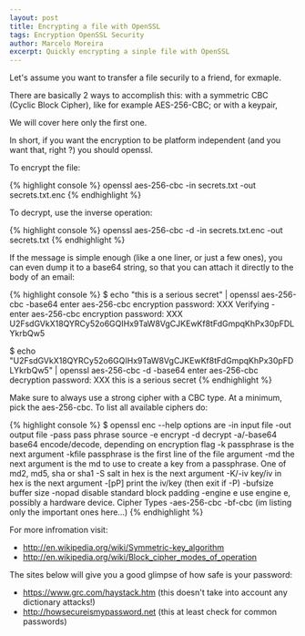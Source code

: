```yaml
---
layout: post
title: Encrypting a file with OpenSSL
tags: Encryption OpenSSL Security
author: Marcelo Moreira
excerpt: Quickly encrypting a sinple file with OpenSSL
---
```


Let's assume you want to transfer a file securily to a friend, for exmaple.

There are basically 2 ways to accomplish this: with a symmetric CBC (Cyclic Block Cipher), like for example AES-256-CBC; or with a keypair, 

We will cover here only the first one.

In short, if you want the encryption to be platform independent (and you want that, right ?) you should openssl.

To encrypt the file:

{% highlight console %}
openssl aes-256-cbc -in secrets.txt -out secrets.txt.enc
{% endhighlight %}

To decrypt, use the inverse operation:

{% highlight console %}
openssl aes-256-cbc -d -in secrets.txt.enc -out secrets.txt
{% endhighlight %}

If the message is simple enough (like a one liner, or just a few ones), you can even dump it to a base64 string, so that you can attach it directly to the body of an email:

{% highlight console %}
$ echo "this is a serious secret" | openssl aes-256-cbc -base64
enter aes-256-cbc encryption password: XXX
Verifying - enter aes-256-cbc encryption password: XXX
U2FsdGVkX18QYRCy52o6GQIHx9TaW8VgCJKEwKf8tFdGmpqKhPx30pFDLYkrbQw5

$ echo "U2FsdGVkX18QYRCy52o6GQIHx9TaW8VgCJKEwKf8tFdGmpqKhPx30pFDLYkrbQw5" | openssl aes-256-cbc -d -base64
enter aes-256-cbc decryption password: XXX
this is a serious secret
{% endhighlight %}

Make sure to always use a strong cipher with a CBC type. At a minimum, pick the aes-256-cbc. To list all available ciphers do:

{% highlight console %}
$ openssl enc --help
options are
-in <file>     input file
-out <file>    output file
-pass <arg>    pass phrase source
-e             encrypt
-d             decrypt
-a/-base64     base64 encode/decode, depending on encryption flag
-k             passphrase is the next argument
-kfile         passphrase is the first line of the file argument
-md            the next argument is the md to use to create a key
                 from a passphrase.  One of md2, md5, sha or sha1
-S             salt in hex is the next argument
-K/-iv         key/iv in hex is the next argument
-[pP]          print the iv/key (then exit if -P)
-bufsize <n>   buffer size
-nopad         disable standard block padding
-engine e      use engine e, possibly a hardware device.
Cipher Types
-aes-256-cbc
-bf-cbc
 (im listing only the important ones here...)
{% endhighlight %}

For more infromation visit:

* http://en.wikipedia.org/wiki/Symmetric-key_algorithm
* http://en.wikipedia.org/wiki/Block_cipher_modes_of_operation

The sites below will give you a good glimpse of how safe is your password:

* https://www.grc.com/haystack.htm (this doesn't take into account any dictionary attacks!)
* http://howsecureismypassword.net (this at least check for common passwords)
